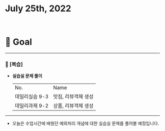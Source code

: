 # July 25th, 2022 
<br>

# 🍎 Goal
---

### 📗 **[복습]**
- **실습실 문제 풀이**
    <table>
    <tr>
      <td>No.</td>
      <td>Name</td>
    </tr>
    <tr>
      <td>데일리실습 9-3</td>
      <td>맛짐, 리뷰객체 생성</td>
    </tr>
    <tr>
      <td>데일리과제 9-2</td>
      <td>상품, 리뷰객체 생성</td>
    </tr>
  </table>

---

- 오늘은 수업시간에 배웠던 예외처리 개념에 대한 실습실 문제를 풀어볼 예정입니다.
